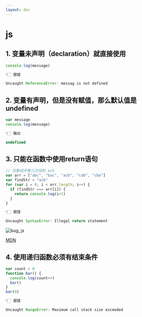 ```yaml
---
layout: doc
---
```


# js

## 1. 变量未声明（declaration）就直接使用

  ```js
  console.log(message)

  👇🏻 报错
  
  Uncaught ReferenceError: messag is not defined
  ```

## 2. 变量有声明，但是没有赋值，那么默认值是undefined

  ```js
  var message 
  console.log(message)

  👇🏻 输出
  
  undefined
  ```

## 3. 只能在函数中使用return语句

  ```js
  // 在数组中第几次找到 acb
  var arr = ["abc", "bac", "acb", "cab", "cba"]
  var findStr = "acb"
  for (var i = 0; i < arr.length; i++) {
    if (findStr === arr[i]) {
      return console.log(i+1)
    }
  }

  👇🏻 报错
  
  Uncaught SyntaxError: Illegal return statement
  ```

  ![bug_js](/bug_js_01.png)

  [MDN](https://developer.mozilla.org/en-US/docs/Web/JavaScript/Reference/Errors/Bad_return)


## 4. 使用递归函数必须有结束条件

  ```js
  var count = 0
  function bar() {
    console.log(count++)
    bar()
  }
  bar(0)
  
  👇🏻 报错

  Uncaught RangeError: Maximum call stack size exceeded
  ```